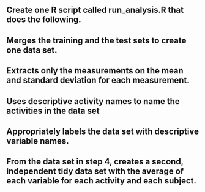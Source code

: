 ## Create one R script called run_analysis.R that does the following. 

## Merges the training and the test sets to create one data set.

## Extracts only the measurements on the mean and standard deviation for each measurement. 

## Uses descriptive activity names to name the activities in the data set

## Appropriately labels the data set with descriptive variable names. 

## From the data set in step 4, creates a second, independent tidy data set with the average of each variable for each activity and each subject.